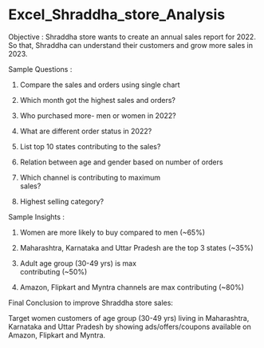 # Excel_Shraddha_store_Analysis

Objective : Shraddha store wants to create an
            annual sales report for 2022. So 
            that, Shraddha can understand their 
            customers and grow more sales in 
            2023.

Sample Questions :

1) Compare the sales and orders using single 
   chart

2) Which month got the highest sales and 
   orders?

3) Who purchased more- men or women in 2022?

4) What are different order status in 2022?

5) List top 10 states contributing to the 
   sales?

6) Relation between age and gender based on 
   number of orders

7) Which channel is contributing to maximum     
   sales?

8) Highest selling category?


Sample Insights :

1) Women are more likely to buy compared to men 
   (~65%)

2) Maharashtra, Karnataka and Uttar Pradesh are 
   the top 3 states (~35%)

3) Adult age group (30-49 yrs) is max    
   contributing (~50%)

4) Amazon, Flipkart and Myntra channels are max 
   contributing (~80%)


Final Conclusion to improve Shraddha store sales:

Target women customers of age group (30-49 yrs) 
living in Maharashtra, Karnataka and Uttar 
Pradesh by showing ads/offers/coupons available 
on Amazon, Flipkart and Myntra.
